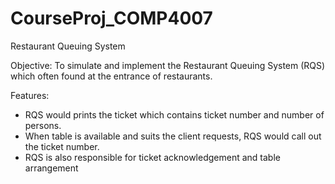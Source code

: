 # CourseProj_COMP4007
Restaurant Queuing System

Objective:
To simulate and implement the Restaurant Queuing System (RQS) which often found at the entrance of restaurants.

Features:
- RQS would prints the ticket which contains ticket number and number of persons.
- When table is available and suits the client requests, RQS would call out the ticket number.
- RQS is also responsible for ticket acknowledgement and table arrangement
